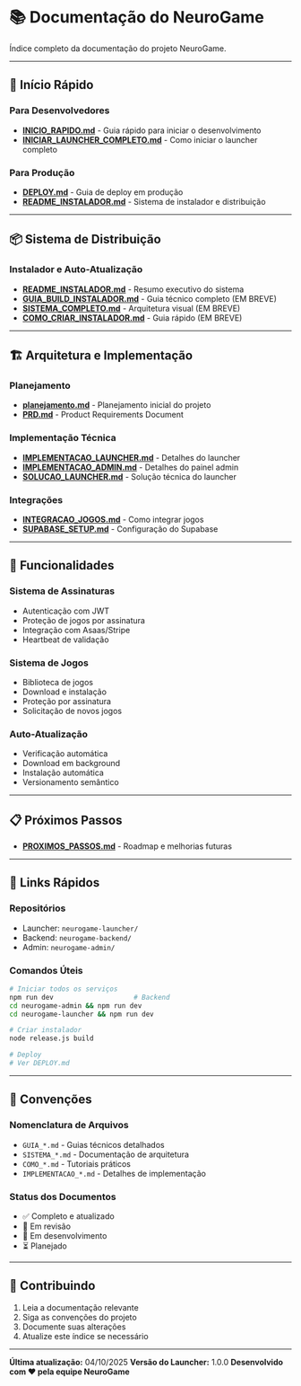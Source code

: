# 📚 Documentação do NeuroGame

Índice completo da documentação do projeto NeuroGame.

---

## 🚀 Início Rápido

### Para Desenvolvedores
- **[INICIO_RAPIDO.md](INICIO_RAPIDO.md)** - Guia rápido para iniciar o desenvolvimento
- **[INICIAR_LAUNCHER_COMPLETO.md](INICIAR_LAUNCHER_COMPLETO.md)** - Como iniciar o launcher completo

### Para Produção
- **[DEPLOY.md](DEPLOY.md)** - Guia de deploy em produção
- **[README_INSTALADOR.md](README_INSTALADOR.md)** - Sistema de instalador e distribuição

---

## 📦 Sistema de Distribuição

### Instalador e Auto-Atualização
- **[README_INSTALADOR.md](README_INSTALADOR.md)** - Resumo executivo do sistema
- **[GUIA_BUILD_INSTALADOR.md](GUIA_BUILD_INSTALADOR.md)** - Guia técnico completo (EM BREVE)
- **[SISTEMA_COMPLETO.md](SISTEMA_COMPLETO.md)** - Arquitetura visual (EM BREVE)
- **[COMO_CRIAR_INSTALADOR.md](COMO_CRIAR_INSTALADOR.md)** - Guia rápido (EM BREVE)

---

## 🏗️ Arquitetura e Implementação

### Planejamento
- **[planejamento.md](planejamento.md)** - Planejamento inicial do projeto
- **[PRD.md](PRD.md)** - Product Requirements Document

### Implementação Técnica
- **[IMPLEMENTACAO_LAUNCHER.md](IMPLEMENTACAO_LAUNCHER.md)** - Detalhes do launcher
- **[IMPLEMENTACAO_ADMIN.md](IMPLEMENTACAO_ADMIN.md)** - Detalhes do painel admin
- **[SOLUCAO_LAUNCHER.md](SOLUCAO_LAUNCHER.md)** - Solução técnica do launcher

### Integrações
- **[INTEGRACAO_JOGOS.md](INTEGRACAO_JOGOS.md)** - Como integrar jogos
- **[SUPABASE_SETUP.md](SUPABASE_SETUP.md)** - Configuração do Supabase

---

## 🎯 Funcionalidades

### Sistema de Assinaturas
- Autenticação com JWT
- Proteção de jogos por assinatura
- Integração com Asaas/Stripe
- Heartbeat de validação

### Sistema de Jogos
- Biblioteca de jogos
- Download e instalação
- Proteção por assinatura
- Solicitação de novos jogos

### Auto-Atualização
- Verificação automática
- Download em background
- Instalação automática
- Versionamento semântico

---

## 📋 Próximos Passos

- **[PROXIMOS_PASSOS.md](PROXIMOS_PASSOS.md)** - Roadmap e melhorias futuras

---

## 🔗 Links Rápidos

### Repositórios
- Launcher: `neurogame-launcher/`
- Backend: `neurogame-backend/`
- Admin: `neurogame-admin/`

### Comandos Úteis

```bash
# Iniciar todos os serviços
npm run dev                    # Backend
cd neurogame-admin && npm run dev
cd neurogame-launcher && npm run dev

# Criar instalador
node release.js build

# Deploy
# Ver DEPLOY.md
```

---

## 📝 Convenções

### Nomenclatura de Arquivos
- `GUIA_*.md` - Guias técnicos detalhados
- `SISTEMA_*.md` - Documentação de arquitetura
- `COMO_*.md` - Tutoriais práticos
- `IMPLEMENTACAO_*.md` - Detalhes de implementação

### Status dos Documentos
- ✅ Completo e atualizado
- 🔄 Em revisão
- 📝 Em desenvolvimento
- ⏳ Planejado

---

## 🤝 Contribuindo

1. Leia a documentação relevante
2. Siga as convenções do projeto
3. Documente suas alterações
4. Atualize este índice se necessário

---

**Última atualização:** 04/10/2025
**Versão do Launcher:** 1.0.0
**Desenvolvido com ❤️ pela equipe NeuroGame**
